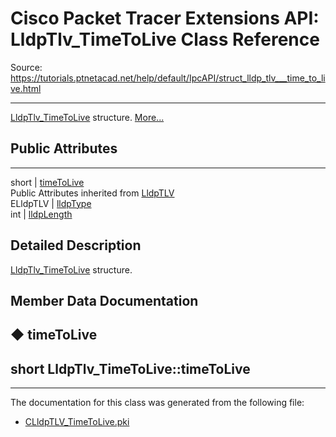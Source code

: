# Cisco Packet Tracer Extensions API: LldpTlv_TimeToLive Class Reference

Source: https://tutorials.ptnetacad.net/help/default/IpcAPI/struct_lldp_tlv___time_to_live.html

---

[LldpTlv_TimeToLive](struct_lldp_tlv___time_to_live.html "LldpTlv_TimeToLive structure.") structure. [More...](struct_lldp_tlv___time_to_live.html#details)

##  Public Attributes  
  
---  
short | [timeToLive](struct_lldp_tlv___time_to_live.html#ab9c70cc5f7988542bc524df87be937cf)  
Public Attributes inherited from [LldpTLV](struct_lldp_t_l_v.html)  
ELldpTLV | [lldpType](struct_lldp_t_l_v.html#a4bb3915010dc48e519af6523e311309c)  
int | [lldpLength](struct_lldp_t_l_v.html#ad70c4025cf208ae0719e107d6702410a)  
  
## Detailed Description

[LldpTlv_TimeToLive](struct_lldp_tlv___time_to_live.html "LldpTlv_TimeToLive structure.") structure. 

## Member Data Documentation

## ◆ timeToLive

short LldpTlv_TimeToLive::timeToLive  
---  
  
* * *

The documentation for this class was generated from the following file:

  * [CLldpTLV_TimeToLive.pki](_c_lldp_t_l_v___time_to_live_8pki.html)


